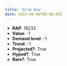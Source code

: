 ```yaml
---
title: 'Grim Axe'
date: 2025-08-06T00:00:00Z
---
```

- **RAP**: 18232
- **Value**: -1
- **Demand level**: -1
- **Trend**: -1
- **Projected?**: True
- **Hyped?**: True
- **Rare?**: True
